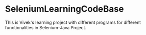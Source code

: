 # SeleniumLearningCodeBase
This is Vivek's learning project with different programs for different functionalities in Selenium-Java Project.
